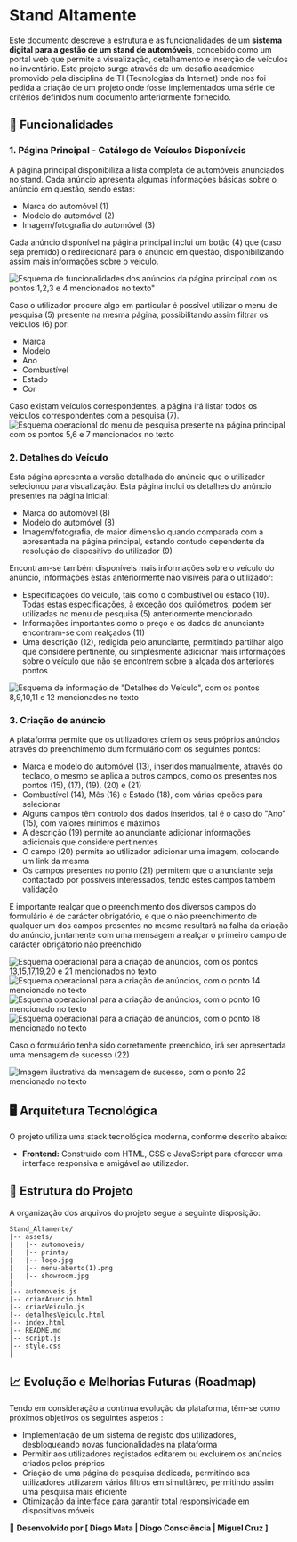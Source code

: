 <!-- Fazer a documentação do projeto aqui -->
<!-- Testar o código no site https://stackedit.io/app# -->

# Stand Altamente

Este documento descreve a estrutura e as funcionalidades de um **sistema digital para a gestão de um stand de automóveis**, concebido como um portal web que permite a visualização, detalhamento e inserção de veículos no inventário. Este projeto surge através de um desafio academico promovido pela disciplina de TI (Tecnologias da Internet) onde nos foi pedida a criação de um projeto onde fosse implementados uma série de critérios definidos num documento anteriormente fornecido.

## 📌 **Funcionalidades**

### 1. **Página Principal - Catálogo de Veículos Disponíveis**

A página principal disponibiliza a lista completa de automóveis anunciados no stand. Cada anúncio apresenta algumas informações básicas sobre o anúncio em questão, sendo estas:

- Marca do automóvel (1)
- Modelo do automóvel (2)
- Imagem/fotografia do automóvel (3)

Cada anúncio disponível na página principal inclui um botão (4) que (caso seja premido) o redirecionará para o anúncio em questão, disponibilizando assim mais informações sobre o veículo.

![Esquema de funcionalidades dos anúncios da página principal com os pontos 1,2,3 e 4 mencionados no texto"](./assets/prints/pp1.png)

Caso o utilizador procure algo em particular é possível utilizar o menu de pesquisa (5) presente na mesma página, possibilitando assim filtrar os veículos (6) por:

- Marca
- Modelo
- Ano
- Combustível
- Estado
- Cor

Caso existam veículos correspondentes, a página irá listar todos os veículos correspondentes com a pesquisa (7).
![Esquema operacional do menu de pesquisa presente na página principal com os pontos 5,6 e 7 mencionados no texto](./assets/prints/pp2.png)

### 2. **Detalhes do Veículo**

Esta página apresenta a versão detalhada do anúncio que o utilizador selecionou para visualização. Esta página inclui os detalhes do anúncio presentes na página inicial:

- Marca do automóvel (8)
- Modelo do automóvel (8)
- Imagem/fotografia, de maior dimensão quando comparada com a apresentada na página principal, estando contudo dependente da resolução do dispositivo do utilizador (9)

Encontram-se também disponíveis mais informações sobre o veículo do anúncio, informações estas anteriormente não visíveis para o utilizador:

- Especificações do veículo, tais como o combustível ou estado (10). Todas estas especificações, à exceção dos quilómetros, podem ser utilizadas no menu de pesquisa (5) anteriormente mencionado.
- Informações importantes como o preço e os dados do anunciante encontram-se com realçados (11)
- Uma descrição (12), redigida pelo anunciante, permitindo partilhar algo que considere pertinente, ou simplesmente adicionar mais informações sobre o veículo que não se encontrem sobre a alçada dos anteriores pontos

![Esquema de informação de "Detalhes do Veículo", com os pontos 8,9,10,11 e 12 mencionados no texto](./assets/prints/dv1.png)

### 3. **Criação de anúncio**

A plataforma permite que os utilizadores criem os seus próprios anúncios através do preenchimento dum formulário com os seguintes pontos:

- Marca e modelo do automóvel (13), inseridos manualmente, através do teclado, o mesmo se aplica a outros campos, como os presentes nos pontos (15), (17), (19), (20) e (21)
- Combustível (14), Mês (16) e Estado (18), com várias opções para selecionar
- Alguns campos têm controlo dos dados inseridos, tal é o caso do "Ano" (15), com valores mínimos e máximos
- A descrição (19) permite ao anunciante adicionar informações adicionais que considere pertinentes
- O campo (20) permite ao utilizador adicionar uma imagem, colocando um link da mesma
- Os campos presentes no ponto (21) permitem que o anunciante seja contactado por possíveis interessados, tendo estes campos também validação

É importante realçar que o preenchimento dos diversos campos do formulário é de carácter obrigatório, e que o não preenchimento de qualquer um dos campos presentes no mesmo resultará na falha da criação do anúncio, juntamente com uma mensagem a realçar o primeiro campo de carácter obrigátorio não preenchido

![Esquema operacional para a criação de anúncios, com os pontos 13,15,17,19,20 e 21 mencionados no texto](./assets/prints/ca1.png)
![Esquema operacional para a criação de anúncios, com o ponto 14 mencionado no texto](./assets/prints/ca2.png)
![Esquema operacional para a criação de anúncios, com o ponto 16 mencionado no texto](./assets/prints/ca3.png)
![Esquema operacional para a criação de anúncios, com o ponto 18 mencionado no texto](./assets/prints/ca4.png)

Caso o formulário tenha sido corretamente preenchido, irá ser apresentada uma mensagem de sucesso (22)

![Imagem ilustrativa da mensagem de sucesso, com o ponto 22 mencionado no texto](./assets/prints/ca5.png)

## 🖥️ **Arquitetura Tecnológica**

O projeto utiliza uma stack tecnológica moderna, conforme descrito abaixo:

- **Frontend:** Construído com HTML, CSS e JavaScript para oferecer uma interface responsiva e amigável ao utilizador.

## 📁 **Estrutura do Projeto**

A organização dos arquivos do projeto segue a seguinte disposição:

```
Stand_Altamente/
|-- assets/
|   |-- automoveis/
|   |-- prints/
|   |-- logo.jpg
|   |-- menu-aberto(1).png
|   |-- showroom.jpg
|
|-- automoveis.js
|-- criarAnuncio.html
|-- criarVeiculo.js
|-- detalhesVeiculo.html
|-- index.html
|-- README.md
|-- script.js
|-- style.css
|
```

## 📈 **Evolução e Melhorias Futuras (Roadmap)**

Tendo em consideração a contínua evolução da plataforma, têm-se como próximos objetivos os seguintes aspetos :

- Implementação de um sistema de registo dos utilizadores, desbloqueando novas funcionalidades na plataforma
- Permitir aos utilizadores registados editarem ou excluírem os anúncios criados pelos próprios
- Criação de uma página de pesquisa dedicada, permitindo aos utilizadores utilizarem vários filtros em simultâneo, permitindo assim uma pesquisa mais eficiente
- Otimização da interface para garantir total responsividade em dispositivos móveis

🚀 **Desenvolvido por [ Diogo Mata | Diogo Consciência | Miguel Cruz ]**
